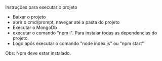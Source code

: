 Instruções para executar o projeto

- Baixar o projeto
- abrir o cmd/prompt, navegar até a pasta do projeto
- Executar o MongoDb
- executar o comando "npm i". Para instalar todas as dependencias do projeto.
- Logo após executar o comando "node index.js" ou "npm start"

Obs: Npm deve estar instalado.
